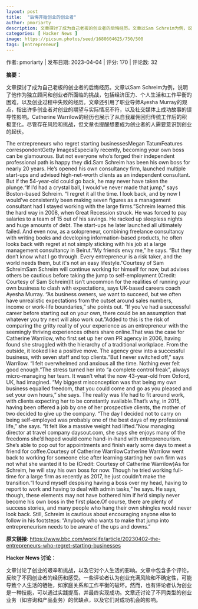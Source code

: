 ```yaml
---
layout: post
title:  "后悔开始创业的创业者"
author: pmoriarty
description: 文章探讨了成为自己老板的创业者的后悔经历。文章以Sam Schreim为例，说明了他作为独立顾问和创业者所面临的挑战，包括经济压力、个人生活和工作平衡的困难，以及创业过程中失败的经历。文章还引用了职业导师Ayesha Murray的观点，指出许多创业者对创业的期望与实际情况不符，以及社交媒体上成功故事的误导性影响。Catherine Warrilow的经历也展示了从自我雇佣回归传统工作后的积极变化。尽管存在风险和挑战，但文章也提醒想要成为创业者的人需要意识到创业的起伏。
categories: [ Hacker News ]
image: https://picsum.photos/seed/1680604625/750/500
tags: [entrepreneur]
---
```


作者: pmoriarty | 发布日期: 2023-04-04 | 评分: 170 | 评论数: 32

**摘要：**

文章探讨了成为自己老板的创业者的后悔经历。文章以Sam Schreim为例，说明了他作为独立顾问和创业者所面临的挑战，包括经济压力、个人生活和工作平衡的困难，以及创业过程中失败的经历。文章还引用了职业导师Ayesha Murray的观点，指出许多创业者对创业的期望与实际情况不符，以及社交媒体上成功故事的误导性影响。Catherine Warrilow的经历也展示了从自我雇佣回归传统工作后的积极变化。尽管存在风险和挑战，但文章也提醒想要成为创业者的人需要意识到创业的起伏。

The entrepreneurs who regret starting businessesMegan TatumFeatures correspondentGetty ImagesEspecially recently, becoming your own boss can be glamourous. But not everyone who’s forged their independent professional path is happy they did.Sam Schreim has been his own boss for nearly 20 years. He’s opened his own consultancy firm, launched multiple start-ups and advised high-net-worth clients as an independent consultant. But if the 54-year-old could go back, he may never have taken the plunge.“If I’d had a crystal ball, I would’ve never made that jump,” says Boston-based Schreim. “I regret it all the time. I look back, and by now I would’ve consistently been making seven figures as a management consultant had I stayed working with the large firms.”Schreim learned this the hard way in 2008, when Great Recession struck. He was forced to pay salaries to a team of 15 out of his savings. He racked up sleepless nights and huge amounts of debt. The start-ups he later launched all ultimately failed. And even now, as a solopreneur, combining freelance consultancy with writing books and developing information-based products, he often looks back with regret at not simply sticking with his job at a large management consultancy in Beirut.“My friends envy me,” he says. “But they don’t know what I go through. Every entrepreneur is a risk taker, and the world needs them, but it's not an easy lifestyle."Courtesy of Sam SchreimSam Schreim will continue working for himself for now, but advises others be cautious before taking the jump to self-employment (Credit: Courtesy of Sam Schreim)It isn’t uncommon for the realities of running your own business to clash with expectations, says UK-based careers coach Ayesha Murray. “As business owners, we want to succeed, but we often have unrealistic expectations from the outset around sales numbers, income or work-life boundaries,” she points out. “If you've had a successful career before starting out on your own, there could be an assumption that whatever you try next will also work out.”Added to this is the risk of comparing the gritty reality of your experience as an entrepreneur with the seemingly thriving experiences others share online.That was the case for Catherine Warrilow, who first set up her own PR agency in 2006, having found she struggled with the hierarchy of a traditional workplace. From the outside, it looked like a positive move. The agency grew into a successful business, with seven staff and top clients.“But I never switched off,” says Warrilow. “I felt overwhelmed and anxious all the time. Nothing ever felt good enough.”The stress turned her into “a complete control freak”, always micro-managing her team. It wasn’t what the now 43-year-old from Oxford, UK, had imagined. “My biggest misconception was that being my own business equalled freedom, that you could come and go as you pleased and set your own hours,” she says. The reality was life had to fit around work, with clients expecting her to be constantly available.That’s why, in 2015, having been offered a job by one of her prospective clients, the mother of two decided to give up the company. “The day I decided not to carry on being self-employed was probably one of the best days of my professional life,” she says. “It felt like a massive weight had lifted.”Now managing director at travel company daysout.com, she says she enjoys many of the freedoms she’d hoped would come hand-in-hand with entrepreneurism. She’s able to pop out for appointments and finish early some days to meet a friend for coffee.Courtesy of Catherine WarrilowCatherine Warrilow went back to working for someone else after learning starting her own firm was not what she wanted it to be (Credit: Courtesy of Catherine Warrilow)As for Schreim, he will stay his own boss for now. Though he tried working full-time for a large firm as recently as 2017, he just couldn’t make the transition.“I found myself despising having a boss over my head, having to report to work and having to deal with admin tasks,” he says. He says, though, these elements may not have bothered him if he’d simply never become his own boss in the first place.Of course, there are plenty of success stories, and many people who hang their own shingles would never look back. Still, Schreim is cautious about encouraging anyone else to follow in his footsteps: “Anybody who wants to make that jump into entrepreneurism needs to be aware of the ups and downs.”

**原文链接**: https://www.bbc.com/worklife/article/20230402-the-entrepreneurs-who-regret-starting-businesses

**Hacker News 讨论：**

文章讨论了创业的艰辛和挑战，以及它对个人生活的影响。文章中包含多个评论，反映了不同创业者的经历和感受。一些评论者认为创业充满风险和不确定性，可能导致个人生活的牺牲，如家庭关系和工作平衡的破坏。然而，也有评论者认为创业是一种技能，可以通过实践提高，并最终实现成功。文章还讨论了不同类型的创业业务（如咨询和产品业务）的优缺点，以及它们对成功机会的影响。

